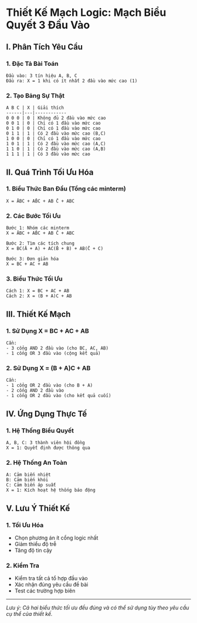 # Thiết Kế Mạch Logic: Mạch Biểu Quyết 3 Đầu Vào

## I. Phân Tích Yêu Cầu

### 1. Đặc Tả Bài Toán
```
Đầu vào: 3 tín hiệu A, B, C
Đầu ra: X = 1 khi có ít nhất 2 đầu vào mức cao (1)
```

### 2. Tạo Bảng Sự Thật
```
A B C | X | Giải thích
------|---|------------
0 0 0 | 0 | Không đủ 2 đầu vào mức cao
0 0 1 | 0 | Chỉ có 1 đầu vào mức cao
0 1 0 | 0 | Chỉ có 1 đầu vào mức cao
0 1 1 | 1 | Có 2 đầu vào mức cao (B,C)
1 0 0 | 0 | Chỉ có 1 đầu vào mức cao
1 0 1 | 1 | Có 2 đầu vào mức cao (A,C)
1 1 0 | 1 | Có 2 đầu vào mức cao (A,B)
1 1 1 | 1 | Có 3 đầu vào mức cao
```

## II. Quá Trình Tối Ưu Hóa

### 1. Biểu Thức Ban Đầu (Tổng các minterm)
```
X = ĀBC + AB̄C + AB C̄ + ABC
```

### 2. Các Bước Tối Ưu
```
Bước 1: Nhóm các minterm
X = ĀBC + AB̄C + AB C̄ + ABC

Bước 2: Tìm các tích chung
X = BC(Ā + A) + AC(B̄ + B) + AB(C̄ + C)

Bước 3: Đơn giản hóa
X = BC + AC + AB
```

### 3. Biểu Thức Tối Ưu
```
Cách 1: X = BC + AC + AB
Cách 2: X = (B + A)C + AB
```

## III. Thiết Kế Mạch

### 1. Sử Dụng X = BC + AC + AB
```
Cần:
- 3 cổng AND 2 đầu vào (cho BC, AC, AB)
- 1 cổng OR 3 đầu vào (cộng kết quả)
```

### 2. Sử Dụng X = (B + A)C + AB
```
Cần:
- 1 cổng OR 2 đầu vào (cho B + A)
- 2 cổng AND 2 đầu vào
- 1 cổng OR 2 đầu vào (cho kết quả cuối)
```

## IV. Ứng Dụng Thực Tế

### 1. Hệ Thống Biểu Quyết
```
A, B, C: 3 thành viên hội đồng
X = 1: Quyết định được thông qua
```

### 2. Hệ Thống An Toàn
```
A: Cảm biến nhiệt
B: Cảm biến khói
C: Cảm biến áp suất
X = 1: Kích hoạt hệ thống báo động
```

## V. Lưu Ý Thiết Kế

### 1. Tối Ưu Hóa
- Chọn phương án ít cổng logic nhất
- Giảm thiểu độ trễ
- Tăng độ tin cậy

### 2. Kiểm Tra
- Kiểm tra tất cả tổ hợp đầu vào
- Xác nhận đúng yêu cầu đề bài
- Test các trường hợp biên

---
*Lưu ý: Cả hai biểu thức tối ưu đều đúng và có thể sử dụng tùy theo yêu cầu cụ thể của thiết kế.*
